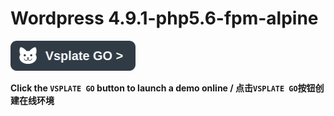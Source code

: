 # Wordpress 4.9.1-php5.6-fpm-alpine

<a href="https://www.vsplate.com/?docker-compose=https://github.com/vsplate/dcenvs/wordpress/4.9.1-php5.6-fpm-alpine"><img alt="VSPLATE GO" src="https://raw.githubusercontent.com/vsplate/images/master/vsgo_btn.png" width="200px"></a>

**Click the `VSPLATE GO` button to launch a demo online / 点击`VSPLATE GO`按钮创建在线环境**